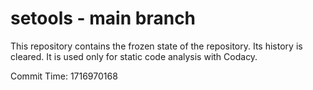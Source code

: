 # setools - main branch

This repository contains the frozen state of the repository.
Its history is cleared. It is used only for static code
analysis with Codacy.

Commit Time: 1716970168